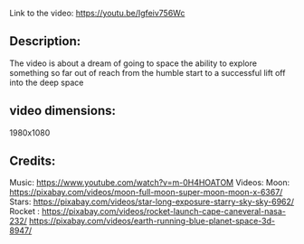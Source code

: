 Link to the video: https://youtu.be/Igfeiv756Wc
## Description: 
The video is about a dream of going to space the ability to explore something so far out of reach from the humble start to a successful lift off into the deep space
## video dimensions:
1980x1080
## Credits: 
Music: https://www.youtube.com/watch?v=m-0H4HOATOM
Videos: Moon: https://pixabay.com/videos/moon-full-moon-super-moon-moon-x-6367/
Stars: https://pixabay.com/videos/star-long-exposure-starry-sky-sky-6962/
Rocket : https://pixabay.com/videos/rocket-launch-cape-caneveral-nasa-232/
https://pixabay.com/videos/earth-running-blue-planet-space-3d-8947/
